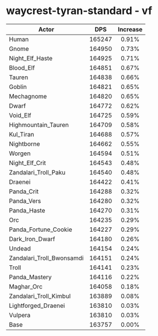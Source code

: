 # waycrest-tyran-standard - vf
| Actor | DPS | Increase |
|---|:---:|:---:|
|Human|165247|0.91%|
|Gnome|164950|0.73%|
|Night_Elf_Haste|164925|0.71%|
|Blood_Elf|164851|0.67%|
|Tauren|164838|0.66%|
|Goblin|164821|0.65%|
|Mechagnome|164820|0.65%|
|Dwarf|164772|0.62%|
|Void_Elf|164725|0.59%|
|Highmountain_Tauren|164709|0.58%|
|Kul_Tiran|164688|0.57%|
|Nightborne|164662|0.55%|
|Worgen|164594|0.51%|
|Night_Elf_Crit|164543|0.48%|
|Zandalari_Troll_Paku|164540|0.48%|
|Draenei|164422|0.41%|
|Panda_Crit|164288|0.32%|
|Panda_Vers|164280|0.32%|
|Panda_Haste|164270|0.31%|
|Orc|164235|0.29%|
|Panda_Fortune_Cookie|164227|0.29%|
|Dark_Iron_Dwarf|164180|0.26%|
|Undead|164154|0.24%|
|Zandalari_Troll_Bwonsamdi|164151|0.24%|
|Troll|164141|0.23%|
|Panda_Mastery|164116|0.22%|
|Maghar_Orc|164058|0.18%|
|Zandalari_Troll_Kimbul|163889|0.08%|
|Lightforged_Draenei|163810|0.03%|
|Vulpera|163810|0.03%|
|Base|163757|0.00%|
